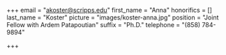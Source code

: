 +++
email = "akoster@scripps.edu"
first_name = "Anna"
honorifics = []
last_name = "Koster"
picture = "images/koster-anna.jpg"
position = "Joint Fellow with Ardem Patapoutian"
suffix = "Ph.D."
telephone = "(858) 784-9894"

+++
